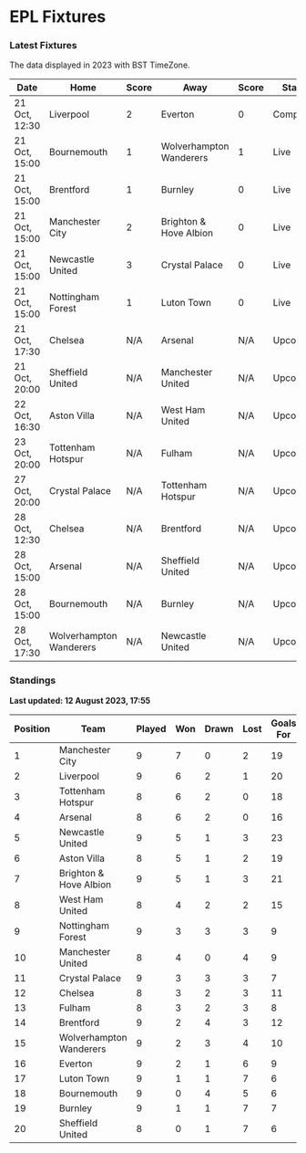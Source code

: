 # EPL Fixtures

### Latest Fixtures

The data displayed in 2023 with BST TimeZone.

<!-- START_TABLE -->
| Date | Home | Score | Away | Score | Status |
|-------------|--------|--------------|--------|--------------|--------|
| 21 Oct, 12:30 | Liverpool | 2 | Everton | 0 | Completed |
| 21 Oct, 15:00 | Bournemouth | 1 | Wolverhampton Wanderers | 1 | Live |
| 21 Oct, 15:00 | Brentford | 1 | Burnley | 0 | Live |
| 21 Oct, 15:00 | Manchester City | 2 | Brighton & Hove Albion | 0 | Live |
| 21 Oct, 15:00 | Newcastle United | 3 | Crystal Palace | 0 | Live |
| 21 Oct, 15:00 | Nottingham Forest | 1 | Luton Town | 0 | Live |
| 21 Oct, 17:30 | Chelsea | N/A | Arsenal | N/A | Upcoming |
| 21 Oct, 20:00 | Sheffield United | N/A | Manchester United | N/A | Upcoming |
| 22 Oct, 16:30 | Aston Villa | N/A | West Ham United | N/A | Upcoming |
| 23 Oct, 20:00 | Tottenham Hotspur | N/A | Fulham | N/A | Upcoming |
| 27 Oct, 20:00 | Crystal Palace | N/A | Tottenham Hotspur | N/A | Upcoming |
| 28 Oct, 12:30 | Chelsea | N/A | Brentford | N/A | Upcoming |
| 28 Oct, 15:00 | Arsenal | N/A | Sheffield United | N/A | Upcoming |
| 28 Oct, 15:00 | Bournemouth | N/A | Burnley | N/A | Upcoming |
| 28 Oct, 17:30 | Wolverhampton Wanderers | N/A | Newcastle United | N/A | Upcoming |
<!-- END_TABLE -->

### Standings

**Last updated: 12 August 2023, 17:55**

<!-- START_STANDINGS -->
| Position | Team | Played | Won | Drawn | Lost | Goals For | Goals Against | Goal Difference | Points |
|----------|------|--------|-----|-------|------|-----------|---------------|-----------------|--------|
| 1 | Manchester City | 9 | 7 | 0 | 2 | 19 | 6 | 13 | 21 |
| 2 | Liverpool | 9 | 6 | 2 | 1 | 20 | 9 | 11 | 20 |
| 3 | Tottenham Hotspur | 8 | 6 | 2 | 0 | 18 | 8 | 10 | 20 |
| 4 | Arsenal | 8 | 6 | 2 | 0 | 16 | 6 | 10 | 20 |
| 5 | Newcastle United | 9 | 5 | 1 | 3 | 23 | 9 | 14 | 16 |
| 6 | Aston Villa | 8 | 5 | 1 | 2 | 19 | 12 | 7 | 16 |
| 7 | Brighton & Hove Albion | 9 | 5 | 1 | 3 | 21 | 18 | 3 | 16 |
| 8 | West Ham United | 8 | 4 | 2 | 2 | 15 | 12 | 3 | 14 |
| 9 | Nottingham Forest | 9 | 3 | 3 | 3 | 9 | 10 | -1 | 12 |
| 10 | Manchester United | 8 | 4 | 0 | 4 | 9 | 12 | -3 | 12 |
| 11 | Crystal Palace | 9 | 3 | 3 | 3 | 7 | 10 | -3 | 12 |
| 12 | Chelsea | 8 | 3 | 2 | 3 | 11 | 7 | 4 | 11 |
| 13 | Fulham | 8 | 3 | 2 | 3 | 8 | 13 | -5 | 11 |
| 14 | Brentford | 9 | 2 | 4 | 3 | 12 | 12 | 0 | 10 |
| 15 | Wolverhampton Wanderers | 9 | 2 | 3 | 4 | 10 | 15 | -5 | 9 |
| 16 | Everton | 9 | 2 | 1 | 6 | 9 | 14 | -5 | 7 |
| 17 | Luton Town | 9 | 1 | 1 | 7 | 6 | 16 | -10 | 4 |
| 18 | Bournemouth | 9 | 0 | 4 | 5 | 6 | 19 | -13 | 4 |
| 19 | Burnley | 9 | 1 | 1 | 7 | 7 | 21 | -14 | 4 |
| 20 | Sheffield United | 8 | 0 | 1 | 7 | 6 | 22 | -16 | 1 |
<!-- END_STANDINGS -->
